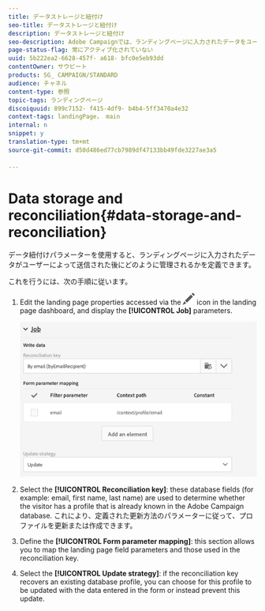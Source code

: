 ```yaml
---
title: データストレージと紐付け
seo-title: データストレージと紐付け
description: データストレージと紐付け
seo-description: Adobe Campaignでは、ランディングページに入力されたデータをユーザーが1回だけ管理する方法を定義できます。
page-status-flag: 常にアクティブ化されていない
uuid: 5b222ea2-6628-457f- a618- bfc0e5eb93dd
contentOwner: サウビート
products: SG_ CAMPAIGN/STANDARD
audience: チャネル
content-type: 参照
topic-tags: ランディングページ
discoiquuid: 899c7152- f415-4df9- b4b4-5ff3470a4e32
context-tags: landingPage， main
internal: n
snippet: y
translation-type: tm+mt
source-git-commit: d50d486ed77cb7989df47133bb49fde3227ae3a5

---
```



# Data storage and reconciliation{#data-storage-and-reconciliation}

データ紐付けパラメーターを使用すると、ランディングページに入力されたデータがユーザーによって送信された後にどのように管理されるかを定義できます。

これを行うには、次の手順に従います。

1. Edit the landing page properties accessed via the ![](assets/edit_darkgrey-24px.png) icon in the landing page dashboard, and display the **[!UICONTROL Job]** parameters.

   ![](assets/lp_parameters_4.png)

1. Select the **[!UICONTROL Reconciliation key]**: these database fields (for example: email, first name, last name) are used to determine whether the visitor has a profile that is already known in the Adobe Campaign database. これにより、定義された更新方法のパラメーターに従って、プロファイルを更新または作成できます。
1. Define the **[!UICONTROL Form parameter mapping]**: this section allows you to map the landing page field parameters and those used in the reconciliation key.
1. Select the **[!UICONTROL Update strategy]**: if the reconciliation key recovers an existing database profile, you can choose for this profile to be updated with the data entered in the form or instead prevent this update.

